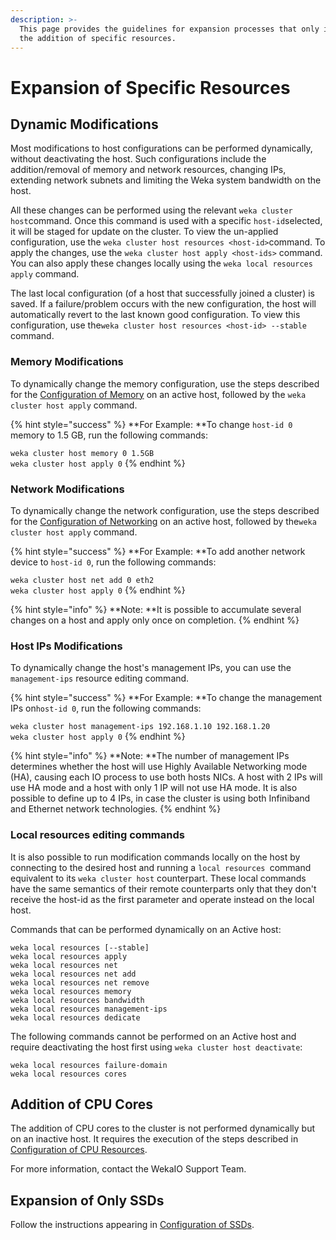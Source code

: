 ```yaml
---
description: >-
  This page provides the guidelines for expansion processes that only involve
  the addition of specific resources.
---
```


# Expansion of Specific Resources

## Dynamic Modifications

Most modifications to host configurations can be performed dynamically, without deactivating the host. Such configurations include the addition/removal of memory and network resources, changing IPs, extending network subnets and limiting the Weka system bandwidth on the host. 

All these changes can be performed using the relevant `weka cluster host`command. Once this command is used with a specific `host-id`selected, it will be staged for update on the cluster. To view the un-applied configuration, use the `weka cluster host resources <host-id>`command. To apply the changes, use the `weka cluster host apply <host-ids>` command. You can also apply these changes locally using the `weka local resources apply` command.

The last local configuration (of a host that successfully joined a cluster) is saved. If a failure/problem occurs with the new configuration, the host will automatically revert to the last known good configuration. To view this configuration, use the`weka cluster host resources <host-id> --stable` command. 

### Memory Modifications

To dynamically change the memory configuration, use the steps described for the [Configuration of Memory](../../install/bare-metal/using-cli.md#stage-10-configuration-of-memory-optional) on an active host, followed by the `weka cluster host apply` command.

{% hint style="success" %}
**For Example: **To change `host-id 0 `memory to 1.5 GB, run the following commands:

`weka cluster host memory 0 1.5GB`\
`weka cluster host apply 0`
{% endhint %}

### Network Modifications

To dynamically change the network configuration, use the steps described for the [Configuration of Networking](../../install/bare-metal/using-cli.md#stage-6-configuration-of-networking) on an active host, followed by the`weka cluster host apply` command.

{% hint style="success" %}
**For Example: **To add another network device to `host-id 0`, run the following commands:

`weka cluster host net add 0 eth2`\
`weka cluster host apply 0`
{% endhint %}

{% hint style="info" %}
**Note: **It is possible to accumulate several changes on a host and apply only once on completion.
{% endhint %}

### Host IPs Modifications

To dynamically change the host's management IPs, you can use the `management-ips` resource editing command. 

{% hint style="success" %}
**For Example: **To change the management IPs on`host-id 0`, run the following commands:

`weka cluster host management-ips 192.168.1.10 192.168.1.20`\
`weka cluster host apply 0`
{% endhint %}

{% hint style="info" %}
**Note: **The number of management IPs determines whether the host will use Highly Available Networking mode (HA), causing each IO process to use both hosts NICs. A host with 2 IPs will use HA mode and a host with only 1 IP will not use HA mode. It is also possible to define up to 4 IPs, in case the cluster is using both Infiniband and Ethernet network technologies.
{% endhint %}

### Local resources editing commands

It is also possible to run modification commands locally on the host by connecting to the desired host and running a `local resources `command equivalent to its `weka cluster host` counterpart. These local commands have the same semantics of their remote counterparts only that they don't receive the host-id as the first parameter and operate instead on the local host. 

Commands that can be performed dynamically on an Active host:

`weka local resources [--stable]`\
`weka local resources apply`\
`weka local resources net`\
`weka local resources net add`\
`weka local resources net remove`\
`weka local resources memory`\
`weka local resources bandwidth`\
`weka local resources management-ips`\
`weka local resources dedicate`

The following commands cannot be performed on an Active host and require deactivating the host first using `weka cluster host deactivate`:

`weka local resources failure-domain`\
`weka local resources cores`

## Addition of CPU Cores

The addition of CPU cores to the cluster is not performed dynamically but on an inactive host. It requires the execution of the steps described in [Configuration of CPU Resources](../../install/bare-metal/using-cli.md#stage-9-configuration-of-cpu-resources). 

For more information, contact the WekaIO Support Team.

## Expansion of Only SSDs

Follow the instructions appearing in [Configuration of SSDs](../../install/bare-metal/using-cli.md#stage-6-configuration-of-ssds).

